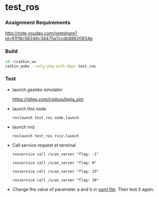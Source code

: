 # test_ros
### Assignment Requirements

http://note.youdao.com/noteshare?id=61f18c56246c34475a7ccdb88620934e
### Build
   ```bash
   cd ~/catkin_ws
   catkin_make --only-pkg-with-deps test_ros
   ```
### Test
- launch gazebo simulator

  https://gitee.com/cgdsss/kejia_sim
- launch this node

  ```roslaunch test_ros node.launch```
- launch rviz

  ```roslaunch test_ros rviz.launch```
- Call service request at terminal

  ```rosservice call /scan_server "flag: -1"```
  
  ```rosservice call /scan_server "flag: 0"```
  
  ```rosservice call /scan_server "flag: 15"```
  
  ```rosservice call /scan_server "flag: 30"```
  
- Change the value of parameter a and b in [yaml file](https://github.com/cgdsss/test_ros/blob/master/cfg/params.yaml). Then test it again.
